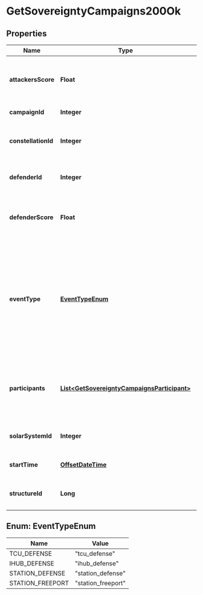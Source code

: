 
# GetSovereigntyCampaigns200Ok

## Properties
Name | Type | Description | Notes
------------ | ------------- | ------------- | -------------
**attackersScore** | **Float** | Score for all attacking parties, only present in Defense Events.  |  [optional]
**campaignId** | **Integer** | Unique ID for this campaign. | 
**constellationId** | **Integer** | The constellation in which the campaign will take place.  | 
**defenderId** | **Integer** | Defending alliance, only present in Defense Events  |  [optional]
**defenderScore** | **Float** | Score for the defending alliance, only present in Defense Events.  |  [optional]
**eventType** | [**EventTypeEnum**](#EventTypeEnum) | Type of event this campaign is for. tcu_defense, ihub_defense and station_defense are referred to as \&quot;Defense Events\&quot;, station_freeport as \&quot;Freeport Events\&quot;.  | 
**participants** | [**List&lt;GetSovereigntyCampaignsParticipant&gt;**](GetSovereigntyCampaignsParticipant.md) | Alliance participating and their respective scores, only present in Freeport Events.  |  [optional]
**solarSystemId** | **Integer** | The solar system the structure is located in.  | 
**startTime** | [**OffsetDateTime**](OffsetDateTime.md) | Time the event is scheduled to start.  | 
**structureId** | **Long** | The structure item ID that is related to this campaign.  | 


<a name="EventTypeEnum"></a>
## Enum: EventTypeEnum
Name | Value
---- | -----
TCU_DEFENSE | &quot;tcu_defense&quot;
IHUB_DEFENSE | &quot;ihub_defense&quot;
STATION_DEFENSE | &quot;station_defense&quot;
STATION_FREEPORT | &quot;station_freeport&quot;



